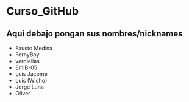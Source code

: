 # Curso_GitHub

## Aqui debajo pongan sus nombres/nicknames
* Fausto Medina
* FernyBoy
* verdielias
* EmiB-05
* Luis Jacome
* Luis (Wicho)
* Jorge Luna
* Oliver
